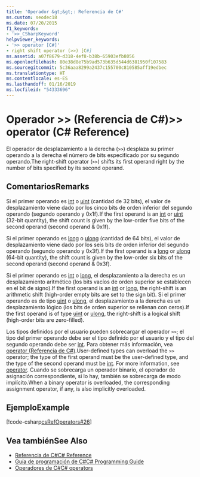 ```yaml
---
title: 'Operador &gt;&gt;: Referencia de C#'
ms.custom: seodec18
ms.date: 07/20/2015
f1_keywords:
- '>>_CSharpKeyword'
helpviewer_keywords:
- '>> operator [C#]'
- right shift operator (>>) [C#]
ms.assetid: a07f8679-d318-4ef8-b38b-65903efb8056
ms.openlocfilehash: 80e38d8e75b9ad573b635d544d6381950f107583
ms.sourcegitcommit: 5c36aaa8299a2437c155700c810585aff19edbec
ms.translationtype: HT
ms.contentlocale: es-ES
ms.lasthandoff: 01/16/2019
ms.locfileid: "54333696"
---
```

# <a name="gtgt-operator-c-reference"></a><span data-ttu-id="c87d1-102">Operador &gt;&gt; (Referencia de C#)</span><span class="sxs-lookup"><span data-stu-id="c87d1-102">&gt;&gt; operator (C# Reference)</span></span>

<span data-ttu-id="c87d1-103">El operador de desplazamiento a la derecha (`>>`) desplaza su primer operando a la derecha el número de bits especificado por su segundo operando.</span><span class="sxs-lookup"><span data-stu-id="c87d1-103">The right-shift operator (`>>`) shifts its first operand right by the number of bits specified by its second operand.</span></span>

## <a name="remarks"></a><span data-ttu-id="c87d1-104">Comentarios</span><span class="sxs-lookup"><span data-stu-id="c87d1-104">Remarks</span></span>

<span data-ttu-id="c87d1-105">Si el primer operando es [int](../keywords/int.md) o [uint](../keywords/uint.md) (cantidad de 32 bits), el valor de desplazamiento viene dado por los cinco bits de orden inferior del segundo operando (segundo operando y 0x1f).</span><span class="sxs-lookup"><span data-stu-id="c87d1-105">If the first operand is an [int](../keywords/int.md) or [uint](../keywords/uint.md) (32-bit quantity), the shift count is given by the low-order five bits of the second operand (second operand & 0x1f).</span></span>

<span data-ttu-id="c87d1-106">Si el primer operando es [long](../keywords/long.md) o [ulong](../keywords/ulong.md) (cantidad de 64 bits), el valor de desplazamiento viene dado por los seis bits de orden inferior del segundo operando (segundo operando y 0x3f).</span><span class="sxs-lookup"><span data-stu-id="c87d1-106">If the first operand is a [long](../keywords/long.md) or [ulong](../keywords/ulong.md) (64-bit quantity), the shift count is given by the low-order six bits of the second operand (second operand & 0x3f).</span></span>

<span data-ttu-id="c87d1-107">Si el primer operando es [int](../keywords/int.md) o [long](../keywords/long.md), el desplazamiento a la derecha es un desplazamiento aritmético (los bits vacíos de orden superior se establecen en el bit de signo).</span><span class="sxs-lookup"><span data-stu-id="c87d1-107">If the first operand is an [int](../keywords/int.md) or [long](../keywords/long.md), the right-shift is an arithmetic shift (high-order empty bits are set to the sign bit).</span></span> <span data-ttu-id="c87d1-108">Si el primer operando es de tipo [uint](../keywords/uint.md) o [ulong](../keywords/ulong.md), el desplazamiento a la derecha es un desplazamiento lógico (los bits de orden superior se rellenan con ceros).</span><span class="sxs-lookup"><span data-stu-id="c87d1-108">If the first operand is of type [uint](../keywords/uint.md) or [ulong](../keywords/ulong.md), the right-shift is a logical shift (high-order bits are zero-filled).</span></span>

<span data-ttu-id="c87d1-109">Los tipos definidos por el usuario pueden sobrecargar el operador `>>`; el tipo del primer operando debe ser el tipo definido por el usuario y el tipo del segundo operando debe ser [int](../keywords/int.md). Para obtener más información, vea [operator (Referencia de C#)](../keywords/operator.md).</span><span class="sxs-lookup"><span data-stu-id="c87d1-109">User-defined types can overload the `>>` operator; the type of the first operand must be the user-defined type, and the type of the second operand must be [int](../keywords/int.md). For more information, see [operator](../keywords/operator.md).</span></span> <span data-ttu-id="c87d1-110">Cuando se sobrecarga un operador binario, el operador de asignación correspondiente, si lo hay, también se sobrecarga de modo implícito.</span><span class="sxs-lookup"><span data-stu-id="c87d1-110">When a binary operator is overloaded, the corresponding assignment operator, if any, is also implicitly overloaded.</span></span>

## <a name="example"></a><span data-ttu-id="c87d1-111">Ejemplo</span><span class="sxs-lookup"><span data-stu-id="c87d1-111">Example</span></span>

[!code-csharp[csRefOperators#26](~/samples/snippets/csharp/VS_Snippets_VBCSharp/csrefOperators/CS/csrefOperators.cs#26)]

## <a name="see-also"></a><span data-ttu-id="c87d1-112">Vea también</span><span class="sxs-lookup"><span data-stu-id="c87d1-112">See Also</span></span>

- [<span data-ttu-id="c87d1-113">Referencia de C#</span><span class="sxs-lookup"><span data-stu-id="c87d1-113">C# Reference</span></span>](../index.md)
- [<span data-ttu-id="c87d1-114">Guía de programación de C#</span><span class="sxs-lookup"><span data-stu-id="c87d1-114">C# Programming Guide</span></span>](../../programming-guide/index.md)
- [<span data-ttu-id="c87d1-115">Operadores de C#</span><span class="sxs-lookup"><span data-stu-id="c87d1-115">C# operators</span></span>](index.md)